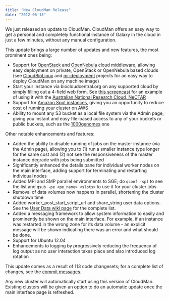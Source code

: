```yaml
---
title: "New CloudMan Release"
date: "2012-06-13"
---
```


We just released an update to CloudMan. CloudMan offers an easy way to get a personal and completely functional instance of Galaxy in the cloud in just a few minutes, without any manual configuration.

This update brings a large number of updates and new features, the most prominent ones being:
* Support for [OpenStack](/src/cloudman/openstack/index.md) and [OpenNebula](/src/cloudman/open-nebula/index.md) cloud middleware, allowing easy deployment on private, OpenStack or OpenNebula based clouds (see [CloudBioLinux](https://github.com/chapmanb/cloudbiolinux) and [mi-deployment](https://bitbucket.org/afgane/mi-deployment/) projects for an easy way to deploy CloudMan on any machine image)
* Start your instance via biocloudcentral.org on any supported cloud by simply filling out a 4-field web form. See [this screencast](http://www.youtube.com/watch?v=AKu_CbbgEj0) for an example of using it with the [Australian National Research Cloud, NeCTAR](http://nectar.org.au/research-cloud)
* Support for [Amazon Spot instances](http://aws.amazon.com/ec2/spot-instances/), giving you an opportunity to reduce cost of running your cluster on AWS
* Ability to mount any S3 bucket as a local file system via the Admin page, giving you instant and easy file-based access to any of your buckets or public buckets, such as the [1000genomes](http://aws.amazon.com/datasets/4383) one

Other notable enhancements and features:
* Added the ability to disable running of jobs on the master instance (via the Admin page), allowing you to (1) run a smaller instance type longer for the same cost and (2) not see the responsiveness of the master instance degrade with jobs being submitted
* Significantly enhanced the details pane for individual worker nodes on the main interface, adding support for terminating and restarting individual nodes
* Added MPI and SMP parallel environments to SGE; do `qconf -spl` to see the list and `qsub -pe <pe_name> <slots>` to use it for your cluster jobs
* Removal of data volumes now happens in parallel, shortening the cluster shutdown time 
* Added worker_post_start_script_url and share_string user data options. See the [User Data wiki page](/src/cloudman/userdata/index.md) for the complete list.
* Added a messaging framework to allow system information to easily and prominently be shown on the main interface. For example, if an instance was restarted in the wrong zone for its data volume - an explicit message will be shown indicating there was an error and what should be done.
* Support for Ubuntu 12.04
* Enhancements to logging by progressively reducing the frequency of log output as no user interaction takes place and also introduced log rotation

This update comes as a result of 113 code changesets; for a complete list of changes, see the [commit messages](https://bitbucket.org/galaxy/cloudman/changesets/tip/151%3A263). 

Any new cluster will automatically start using this version of CloudMan. Existing clusters will be given an option to do an automatic update once the main interface page is refreshed.

